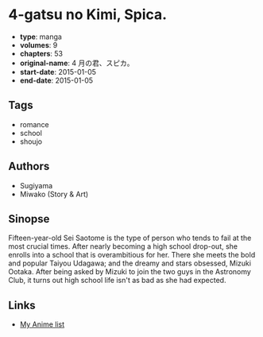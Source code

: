 # 4-gatsu no Kimi, Spica.

-   **type**: manga
-   **volumes**: 9
-   **chapters**: 53
-   **original-name**: 4 月の君、スピカ。
-   **start-date**: 2015-01-05
-   **end-date**: 2015-01-05

## Tags

-   romance
-   school
-   shoujo

## Authors

-   Sugiyama
-   Miwako (Story & Art)

## Sinopse

Fifteen-year-old Sei Saotome is the type of person who tends to fail at the most crucial times. After nearly becoming a high school drop-out, she enrolls into a school that is overambitious for her. There she meets the bold and popular Taiyou Udagawa; and the dreamy and stars obsessed, Mizuki Ootaka. After being asked by Mizuki to join the two guys in the Astronomy Club, it turns out high school life isn't as bad as she had expected.

## Links

-   [My Anime list](https://myanimelist.net/manga/88075/4-gatsu_no_Kimi_Spica)

